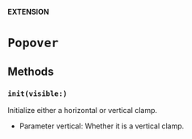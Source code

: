 **EXTENSION**

# `Popover`

## Methods
### `init(visible:)`

Initialize either a horizontal or vertical clamp.
- Parameter vertical: Whether it is a vertical clamp.
